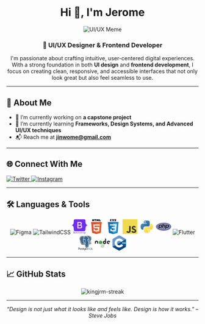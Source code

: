 <h1 align="center">Hi 👋, I'm Jerome</h1>

<p align="center">
  <img src="https://castillejacounterpoint.com/wp-content/uploads/2022/04/SVgTSjtHjAglhyvmDTksZtRTIlGTIhMOFq9WyiO5.gif" width="300" alt="UI/UX Meme" />
</p>

<h3 align="center">🎨 UI/UX Designer & Frontend Developer</h3>

<p align="center">
  I'm passionate about crafting intuitive, user-centered digital experiences. With a strong foundation in both <strong>UI design</strong> and <strong>frontend development</strong>, I focus on creating clean, responsive, and accessible interfaces that not only look great but also feel seamless to use.
</p>

---

## 🚀 About Me

- 🔭 I’m currently working on **a capstone project**
- 🌱 I’m currently learning **Frameworks, Design Systems, and Advanced UI/UX techniques**
- 📬 Reach me at **jinwome@gmail.com**

---

## 🌐 Connect With Me

<p align="left">
  <a href="https://twitter.com/jinwome" target="blank">
    <img src="https://img.shields.io/badge/Twitter-1DA1F2?style=for-the-badge&logo=twitter&logoColor=white" alt="Twitter" />
  </a>
  <a href="https://instagram.com/jinwome" target="blank">
    <img src="https://img.shields.io/badge/Instagram-E4405F?style=for-the-badge&logo=instagram&logoColor=white" alt="Instagram" />
  </a>
</p>

---

## 🛠️ Languages & Tools

<p align="center">
  <img src="https://www.vectorlogo.zone/logos/figma/figma-icon.svg" alt="Figma" width="40" />
  <img src="https://www.vectorlogo.zone/logos/tailwindcss/tailwindcss-icon.svg" alt="TailwindCSS" width="40" />
  <img src="https://raw.githubusercontent.com/devicons/devicon/master/icons/bootstrap/bootstrap-plain-wordmark.svg" alt="Bootstrap" width="40" />
  <img src="https://raw.githubusercontent.com/devicons/devicon/master/icons/html5/html5-original-wordmark.svg" alt="HTML" width="40" />
  <img src="https://raw.githubusercontent.com/devicons/devicon/master/icons/css3/css3-original-wordmark.svg" alt="CSS" width="40" />
  <img src="https://raw.githubusercontent.com/devicons/devicon/master/icons/javascript/javascript-original.svg" alt="JavaScript" width="40" />
  <img src="https://raw.githubusercontent.com/devicons/devicon/master/icons/python/python-original.svg" alt="Python" width="40" />
  <img src="https://raw.githubusercontent.com/devicons/devicon/master/icons/php/php-original.svg" alt="PHP" width="40" />
  <img src="https://www.vectorlogo.zone/logos/flutterio/flutterio-icon.svg" alt="Flutter" width="40" />
  <img src="https://raw.githubusercontent.com/devicons/devicon/master/icons/postgresql/postgresql-original-wordmark.svg" alt="PostgreSQL" width="40" />
  <img src="https://raw.githubusercontent.com/devicons/devicon/master/icons/nodejs/nodejs-original-wordmark.svg" alt="Node.js" width="40" />
  <img src="https://raw.githubusercontent.com/devicons/devicon/master/icons/cplusplus/cplusplus-original.svg" alt="C++" width="40" />
</p>

---

## 📈 GitHub Stats

<p align="center">
  <img src="https://github-readme-streak-stats.herokuapp.com/?user=kingjrm&theme=radical" alt="kingjrm-streak" />
</p>

---

<p align="center">
  <i>“Design is not just what it looks like and feels like. Design is how it works.” – Steve Jobs</i>
</p>
